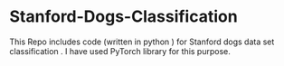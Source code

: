 # Stanford-Dogs-Classification
This Repo includes code (written in python ) for Stanford dogs data set classification . I have used PyTorch library for this purpose.
